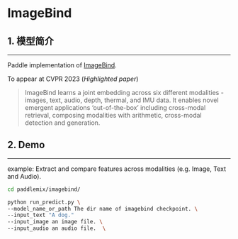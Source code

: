 # ImageBind

## 1. 模型简介

*****

Paddle implementation of [ImageBind](https://facebookresearch.github.io/ImageBind/paper).

To appear at CVPR 2023 (*Highlighted paper*)

> ImageBind learns a joint embedding across six different modalities - images, text, audio, depth, thermal, and IMU data. It enables novel emergent applications ‘out-of-the-box’ including cross-modal retrieval, composing modalities with arithmetic, cross-modal detection and generation.

## 2. Demo
*****

example: Extract and compare features across modalities (e.g. Image, Text and Audio).
```bash
cd paddlemix/imagebind/

python run_predict.py \
--model_name_or_path The dir name of imagebind checkpoint. \
--input_text "A dog."
--input_image an image file. \
--input_audio an audio file.  \
```
